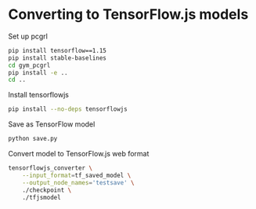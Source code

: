 # Converting to TensorFlow.js models

Set up pcgrl

```bash
pip install tensorflow==1.15
pip install stable-baselines
cd gym_pcgrl
pip install -e ..
cd ..
```

Install tensorflowjs

```bash
pip install --no-deps tensorflowjs   
```

Save as TensorFlow model

```bash
python save.py
```

Convert model to TensorFlow.js web format

```bash
tensorflowjs_converter \
    --input_format=tf_saved_model \
    --output_node_names='testsave' \
    ./checkpoint \
    ./tfjsmodel

```

